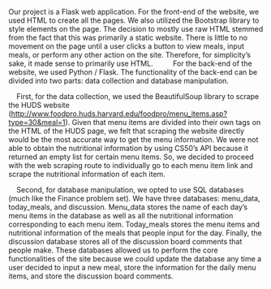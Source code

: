 Our project is a Flask web application. For the front-end of the website, we used HTML to create all the pages. We also utilized the Bootstrap library to style elements on the page. The decision to mostly use raw HTML stemmed from the fact that this was primarily a static website. There is little to no movement on the page until a user clicks a button to view meals, input meals, or perform any other action on the site. Therefore, for simplicity’s sake, it made sense to primarily use HTML. 
    
    For the back-end of the website, we used Python / Flask. The functionality of the back-end can be divided into two parts: data collection and database manipulation. 

    First, for the data collection, we used the BeautifulSoup library to scrape the HUDS website (http://www.foodpro.huds.harvard.edu/foodpro/menu_items.asp?type=30&meal=1). Given that menu items are divided into their own tags on the HTML of the HUDS page, we felt that scraping the website directly would be the most accurate way to get the menu information. We were not able to obtain the nutritional information by using CS50’s API because it returned an empty list for certain menu items. So, we decided to proceed with the web scraping route to individually go to each menu item link and scrape the nutritional information of each item. 

    Second, for database manipulation, we opted to use SQL databases (much like the Finance problem set). We have three databases: menu_data, today_meals, and discussion. Menu_data stores the name of each day’s menu items in the database as well as all the nutritional information corresponding to each menu item. Today_meals stores the menu items and nutritional information of the meals that people input for the day. Finally, the discussion database stores all of the discussion board comments that people make. These databases allowed us to perform the core functionalities of the site because we could update the database any time a user decided to input a new meal, store the information for the daily menu items, and store the discussion board comments.
